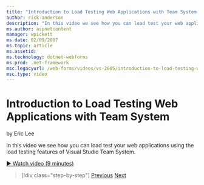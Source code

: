 ```yaml
---
title: "Introduction to Load Testing Web Applications with Team System | Microsoft Docs"
author: rick-anderson
description: "In this video we see how you can load test your web applications using the load testing features of Visual Studio Team System."
ms.author: aspnetcontent
manager: wpickett
ms.date: 02/09/2007
ms.topic: article
ms.assetid: 
ms.technology: dotnet-webforms
ms.prod: .net-framework
msc.legacyurl: /web-forms/videos/vs-2005/introduction-to-load-testing-web-applications-with-team-system
msc.type: video
---
```

Introduction to Load Testing Web Applications with Team System
====================
by Eric Lee

In this video we see how you can load test your web applications using the load testing features of Visual Studio Team System.

[&#9654; Watch video (9 minutes)](https://channel9.msdn.com/Blogs/ASP-NET-Site-Videos/introduction-to-load-testing-web-applications-with-team-system)

>[!div class="step-by-step"]
[Previous](introduction-to-testing-web-applications-with-team-system.md)
[Next](introduction-to-manual-testing-with-team-system.md)